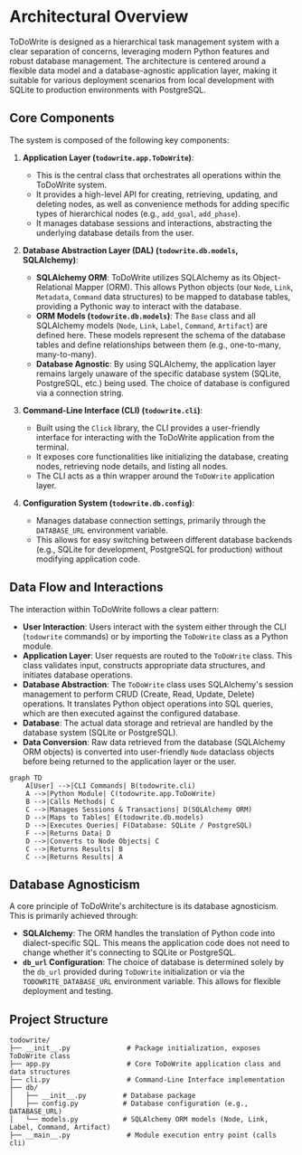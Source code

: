 # Architectural Overview

ToDoWrite is designed as a hierarchical task management system with a clear separation of concerns, leveraging modern Python features and robust database management. The architecture is centered around a flexible data model and a database-agnostic application layer, making it suitable for various deployment scenarios from local development with SQLite to production environments with PostgreSQL.

## Core Components

The system is composed of the following key components:

1.  **Application Layer (`todowrite.app.ToDoWrite`)**:
    *   This is the central class that orchestrates all operations within the ToDoWrite system.
    *   It provides a high-level API for creating, retrieving, updating, and deleting nodes, as well as convenience methods for adding specific types of hierarchical nodes (e.g., `add_goal`, `add_phase`).
    *   It manages database sessions and interactions, abstracting the underlying database details from the user.

2.  **Database Abstraction Layer (DAL) (`todowrite.db.models`, SQLAlchemy)**:
    *   **SQLAlchemy ORM**: ToDoWrite utilizes SQLAlchemy as its Object-Relational Mapper (ORM). This allows Python objects (our `Node`, `Link`, `Metadata`, `Command` data structures) to be mapped to database tables, providing a Pythonic way to interact with the database.
    *   **ORM Models (`todowrite.db.models`)**: The `Base` class and all SQLAlchemy models (`Node`, `Link`, `Label`, `Command`, `Artifact`) are defined here. These models represent the schema of the database tables and define relationships between them (e.g., one-to-many, many-to-many).
    *   **Database Agnostic**: By using SQLAlchemy, the application layer remains largely unaware of the specific database system (SQLite, PostgreSQL, etc.) being used. The choice of database is configured via a connection string.

3.  **Command-Line Interface (CLI) (`todowrite.cli`)**:
    *   Built using the `Click` library, the CLI provides a user-friendly interface for interacting with the ToDoWrite application from the terminal.
    *   It exposes core functionalities like initializing the database, creating nodes, retrieving node details, and listing all nodes.
    *   The CLI acts as a thin wrapper around the `ToDoWrite` application layer.

4.  **Configuration System (`todowrite.db.config`)**:
    *   Manages database connection settings, primarily through the `DATABASE_URL` environment variable.
    *   This allows for easy switching between different database backends (e.g., SQLite for development, PostgreSQL for production) without modifying application code.

## Data Flow and Interactions

The interaction within ToDoWrite follows a clear pattern:

*   **User Interaction**: Users interact with the system either through the CLI (`todowrite` commands) or by importing the `ToDoWrite` class as a Python module.
*   **Application Layer**: User requests are routed to the `ToDoWrite` class. This class validates input, constructs appropriate data structures, and initiates database operations.
*   **Database Abstraction**: The `ToDoWrite` class uses SQLAlchemy's session management to perform CRUD (Create, Read, Update, Delete) operations. It translates Python object operations into SQL queries, which are then executed against the configured database.
*   **Database**: The actual data storage and retrieval are handled by the database system (SQLite or PostgreSQL).
*   **Data Conversion**: Raw data retrieved from the database (SQLAlchemy ORM objects) is converted into user-friendly `Node` dataclass objects before being returned to the application layer or the user.

```mermaid
graph TD
    A[User] -->|CLI Commands| B(todowrite.cli)
    A -->|Python Module| C(todowrite.app.ToDoWrite)
    B -->|Calls Methods| C
    C -->|Manages Sessions & Transactions| D(SQLAlchemy ORM)
    D -->|Maps to Tables| E(todowrite.db.models)
    D -->|Executes Queries| F(Database: SQLite / PostgreSQL)
    F -->|Returns Data| D
    D -->|Converts to Node Objects| C
    C -->|Returns Results| B
    C -->|Returns Results| A
```

## Database Agnosticism

A core principle of ToDoWrite's architecture is its database agnosticism. This is primarily achieved through:

*   **SQLAlchemy**: The ORM handles the translation of Python code into dialect-specific SQL. This means the application code does not need to change whether it's connecting to SQLite or PostgreSQL.
*   **`db_url` Configuration**: The choice of database is determined solely by the `db_url` provided during `ToDoWrite` initialization or via the `TODOWRITE_DATABASE_URL` environment variable. This allows for flexible deployment and testing.

## Project Structure

```
todowrite/
├── __init__.py              # Package initialization, exposes ToDoWrite class
├── app.py                   # Core ToDoWrite application class and data structures
├── cli.py                   # Command-Line Interface implementation
├── db/
│   ├── __init__.py         # Database package
│   ├── config.py           # Database configuration (e.g., DATABASE_URL)
│   └── models.py           # SQLAlchemy ORM models (Node, Link, Label, Command, Artifact)
├── __main__.py              # Module execution entry point (calls cli)
```
